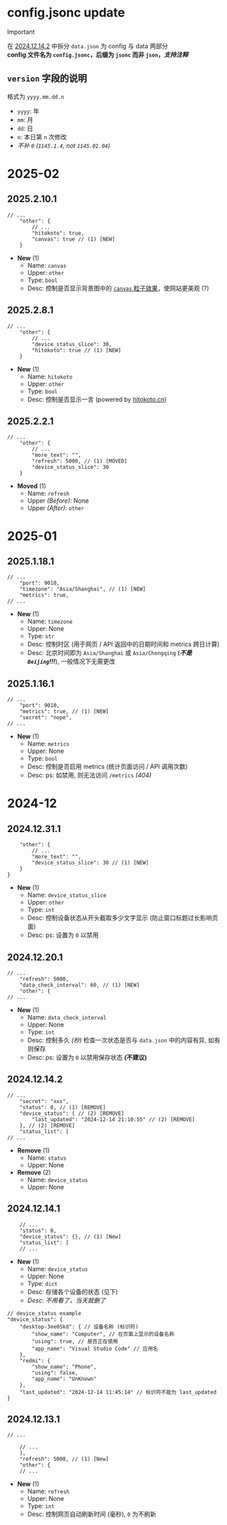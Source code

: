 # config.jsonc update

> [!IMPORTANT]
> 在 [2024.12.14.2](#202412142) 中拆分 `data.json` 为 config 与 data 两部分 <br/>
> **config 文件名为 `config.jsonc`，后缀为 `jsonc` 而非 `json`，*支持注释***

## `version` 字段的说明

格式为 `yyyy.mm.dd.n`
- `yyyy`: 年
- `mm`: 月
- `dd`: 日
- `n`: 本日第 `n` 次修改
- *不补 `0` (`1145.1.4`, not `1145.01.04`)*

# 2025-02

## 2025.2.10.1
```jsonc
// ...
    "other": {
        // ...
        "hitokoto": true,
        "canvas": true // (1) [NEW]
    }
```

- **New** (1)
  * Name: `canvas`
  * Upper: `other`
  * Type: `bool`
  * Desc: 控制是否显示背景图中的 [`canvas` 粒子效果](../static/canvas.js)，使网站更美观 (?)

## 2025.2.8.1
```jsonc
// ...
    "other": {
        // ...
        "device_status_slice": 30,
        "hitokoto": true // (1) [NEW]
    }
```

- **New** (1)
  * Name: `hitokoto`
  * Upper: `other`
  * Type: `bool`
  * Desc: 控制是否显示一言 (powered by [hitokoto.cn](https://hitokoto.cn))

## 2025.2.2.1

```jsonc
// ...
    "other": {
        // ...
        "more_text": "",
        "refresh": 5000, // (1) [MOVED]
        "device_status_slice": 30
    }
```

- **Moved** (1)
  * Name: `refresh`
  * Upper *(Before)*: None
  * Upper *(After)*: `other`

# 2025-01

## 2025.1.18.1

```jsonc
// ...
    "port": 9010,
    "timezone": "Asia/Shanghai", // (1) [NEW]
    "metrics": true,
// ...
```

- **New** (1)
  * Name: `timezone`
  * Upper: None
  * Type: `str`
  * Desc: 控制时区 (用于网页 / API 返回中的日期时间和 metrics 跨日计算)
  * Desc: 北京时间即为 `Asia/Shanghai` 或 `Asia/Chongqing` (***不是 `Beijing`!!!***), 一般情况下无需更改

## 2025.1.16.1

```jsonc
// ...
    "port": 9010,
    "metrics": true, // (1) [NEW]
    "secret": "nope",
// ...
```

- **New** (1)
  * Name: `metrics`
  * Upper: None
  * Type: `bool`
  * Desc: 控制是否启用 metrics (统计页面访问 / API 调用次数)
  * Desc: ps: 如禁用, 则无法访问 `/metrics` *(404)*

# 2024-12

## 2024.12.31.1

```jsonc
    "other": {
        // ...
        "more_text": "",
        "device_status_slice": 30 // (1) [NEW]
    }
}
```

- **New** (1)
  * Name: `device_status_slice`
  * Upper: `other`
  * Type: `int`
  * Desc: 控制设备状态从开头截取多少文字显示 (防止窗口标题过长影响页面)
  * Desc: ps: 设置为 `0` 以禁用

## 2024.12.20.1

```jsonc
// ...
    "refresh": 5000,
    "data_check_interval": 60, // (1) [NEW]
    "other": {
// ...
```

- **New** (1)
  * Name: `data_check_interval`
  * Upper: None
  * Type: `int`
  * Desc: 控制多久 *(秒)* 检查一次状态是否与 `data.json` 中的内容有异, 如有则保存
  * Desc: ps: 设置为 `0` 以禁用保存状态 **(不建议)**

## 2024.12.14.2

```jsonc
// ...
    "secret": "xxx",
    "status": 0, // (1) [REMOVE]
    "device_status": { // (2) [REMOVE]
        "last_updated": "2024-12-14 21:10:55" // (2) [REMOVE]
    }, // (2) [REMOVE]
    "status_list": [
// ...
```

- **Remove** (1)
  * Name: `status`
  * Upper: None
- **Remove** (2)
  * Name: `device_status`
  * Upper: None

## 2024.12.14.1

```jsonc
    // ...
    "status": 0,
    "device_status": {}, // (1) [New]
    "status_list": [
    // ...
```

- **New** (1)
  * Name: `device_status`
  * Upper: None
  * Type: `dict`
  * Desc: 存储各个设备的状态 (见下)
  * *Desc: 不用看了，当天就删了*

```jsonc
// device_status example
"device_status": {
    "desktop-3ee05kd": { // 设备名称 (标识符)
        "show_name": "Computer", // 在页面上显示的设备名称
        "using": true, // 是否正在使用
        "app_name": "Visual Studio Code" // 应用名
    },
    "redmi": {
        "show_name": "Phone",
        "using": false,
        "app_name": "UnKnown"
    },
    "last_updated": "2024-12-14 11:45:14" // 标识符不能为 last_updated
}
```

## 2024.12.13.1

```jsonc
// ...

    // ...
    ],
    "refresh": 5000, // (1) [New]
    "other": {
    // ...
```

- **New** (1)
  * Name: `refresh`
  * Upper: None
  * Type: `int`
  * Desc: 控制网页自动刷新时间 (毫秒), `0` 为不刷新
